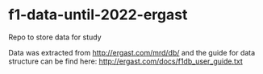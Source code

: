 # f1-data-until-2022-ergast
Repo to store data for study

Data was extracted from http://ergast.com/mrd/db/ and the guide for data structure can be find here: http://ergast.com/docs/f1db_user_guide.txt
